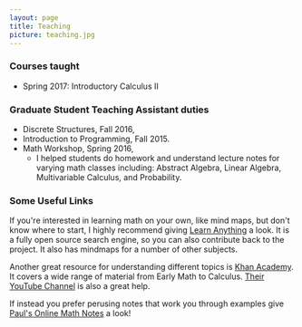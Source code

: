 ```yaml
---
layout: page
title: Teaching
picture: teaching.jpg
---
```


### Courses taught
- Spring 2017: Introductory Calculus II

### Graduate Student Teaching Assistant duties
- Discrete Structures, Fall 2016,
- Introduction to Programming, Fall 2015.
- Math Workshop, Spring 2016,
  - I helped students do homework and understand lecture notes for varying math classes including: Abstract Algebra, Linear Algebra, Multivariable Calculus, and Probability.

### Some Useful Links

If you're interested in learning math on your own, like mind maps, but don't know where to start, I highly recommend giving [Learn Anything](https://learn-anything.xyz/mathematics) a look. It is a fully open source search engine, so you can also contribute back to the project. It also has mindmaps for a number of other subjects.

Another great resource for understanding different topics is [Khan Academy](https://www.khanacademy.org/math). It covers a wide range of material from Early Math to Calculus. [Their YouTube Channel](https://www.youtube.com/channel/UC4a-Gbdw7vOaccHmFo40b9g) is also a great help.

If instead you prefer perusing notes that work you through examples give [Paul's Online Math Notes](http://tutorial.math.lamar.edu/) a look!
